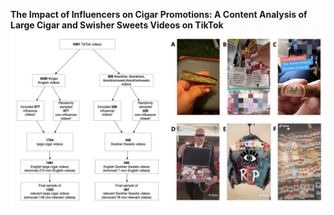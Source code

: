 **The Impact of Influencers on Cigar Promotions: A Content Analysis of Large Cigar and Swisher Sweets Videos on TikTok**
![My Image](cigarimage.jpeg)

